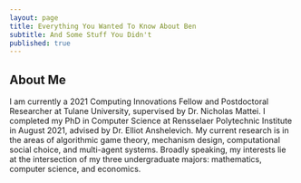 ```yaml
---
layout: page
title: Everything You Wanted To Know About Ben
subtitle: And Some Stuff You Didn't
published: true
---
```



## About Me

I am currently a 2021 Computing Innovations Fellow and Postdoctoral Researcher at Tulane University, supervised by Dr. Nicholas Mattei. I completed my PhD in Computer Science at Rensselaer Polytechnic Institute in August 2021, advised by Dr. Elliot Anshelevich. My current research is in the areas of algorithmic game theory, mechanism design, computational social choice, and multi-agent systems. Broadly speaking, my interests lie at the intersection of my three undergraduate majors: mathematics, computer science, and economics.
			
